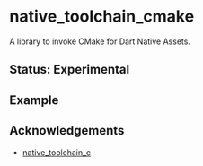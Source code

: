 # native_toolchain_cmake

A library to invoke CMake for Dart Native Assets.

## Status: Experimental

## Example

## Acknowledgements

- [native_toolchain_c](https://pub.dev/packages/native_toolchain_c)
